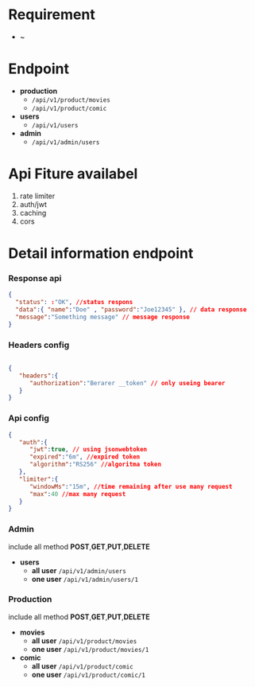 # Requirement
* ~

# Endpoint

* __production__
   * `/api/v1/product/movies`
   * `/api/v1/product/comic`
* __users__
   * `/api/v1/users`
* __admin__
   * `/api/v1/admin/users`

# Api Fiture availabel

1. rate limiter
1. auth/jwt
1. caching
1. cors

# 
# Detail information endpoint
### Response api

```json
{
  "status": :"OK", //status respons
  "data":{ "name":"Doe" , "password":"Joe12345" }, // data response
  "message":"Something message" // message response
}
```
### Headers config

```json

{
   "headers":{
      "authorization":"Berarer __token" // only useing bearer
   }
}

```

### Api config
```json
{
   "auth":{
      "jwt":true, // using jsonwebtoken
      "expired":"6m", //expired token
      "algorithm":"RS256" //algoritma token
   },
   "limiter":{
      "windowMs":"15m", //time remaining after use many request
      "max":40 //max many request
   }
}
```


### Admin
include all method **POST**,**GET**,**PUT**,**DELETE**
+ **users**
   * **all user**  `/api/v1/admin/users` 
   * **one user**  `/api/v1/admin/users/1` 

### Production
include all method **POST**,**GET**,**PUT**,**DELETE**
+ **movies**
   * **all user**  `/api/v1/product/movies` 
   * **one user**  `/api/v1/product/movies/1` 
+ **comic**
   * **all user**  `/api/v1/product/comic` 
   * **one user**  `/api/v1/product/comic/1`


   

